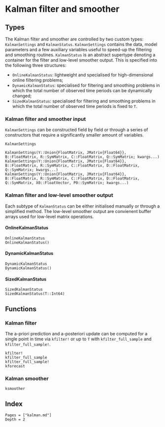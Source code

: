 # Kalman filter and smoother

## Types

The Kalman filter and smoother are controlled by two custom types: `KalmanSettings` and `KalmanStatus`. `KalmanSettings` contains the data, model parameters and a few auxiliary variables useful to speed-up the filtering and smoothing routines. `KalmanStatus` is an abstract supertype denoting a container for the filter and low-level smoother output. This is specified into the following three structures:
- `OnlineKalmanStatus`: lightweight and specialised for high-dimensional online filtering problems;
- `DynamicKalmanStatus`: specialised for filtering and smoothing problems in which the total number of observed time periods can be dynamically changed;
- `SizedKalmanStatus`: specialised for filtering and smoothing problems in which the total number of observed time periods is fixed to ``T``.

### Kalman filter and smoother input

`KalmanSettings` can be constructed field by field or through a series of constructors that require a significantly smaller amount of variables.

```@docs
KalmanSettings
```

```@docs
KalmanSettings(Y::Union{FloatMatrix, JMatrix{Float64}}, B::FloatMatrix, R::SymMatrix, C::FloatMatrix, Q::SymMatrix; kwargs...)
KalmanSettings(Y::Union{FloatMatrix, JMatrix{Float64}}, B::FloatMatrix, R::SymMatrix, C::FloatMatrix, D::FloatMatrix, Q::SymMatrix; kwargs...)
KalmanSettings(Y::Union{FloatMatrix, JMatrix{Float64}}, B::FloatMatrix, R::SymMatrix, C::FloatMatrix, D::FloatMatrix, Q::SymMatrix, X0::FloatVector, P0::SymMatrix; kwargs...)
```

### Kalman filter and low-level smoother output

Each subtype of `KalmanStatus` can be either initialised manually or through a simplified method. The low-level smoother output are convienent buffer arrays used for low-level matrix operations.

#### OnlineKalmanStatus

```@docs
OnlineKalmanStatus
OnlineKalmanStatus()
```

#### DynamicKalmanStatus

```@docs
DynamicKalmanStatus
DynamicKalmanStatus()
```

#### SizedKalmanStatus

```@docs
SizedKalmanStatus
SizedKalmanStatus(T::Int64)
```

## Functions

### Kalman filter

The a-priori prediction and a-posteriori update can be computed for a single point in time via `kfilter!` or up to ``T`` with `kfilter_full_sample` and `kfilter_full_sample!`.

```@docs
kfilter!
kfilter_full_sample
kfilter_full_sample!
kforecast
```

### Kalman smoother

```@docs
ksmoother
```

## Index

```@index
Pages = ["kalman.md"]
Depth = 2
```